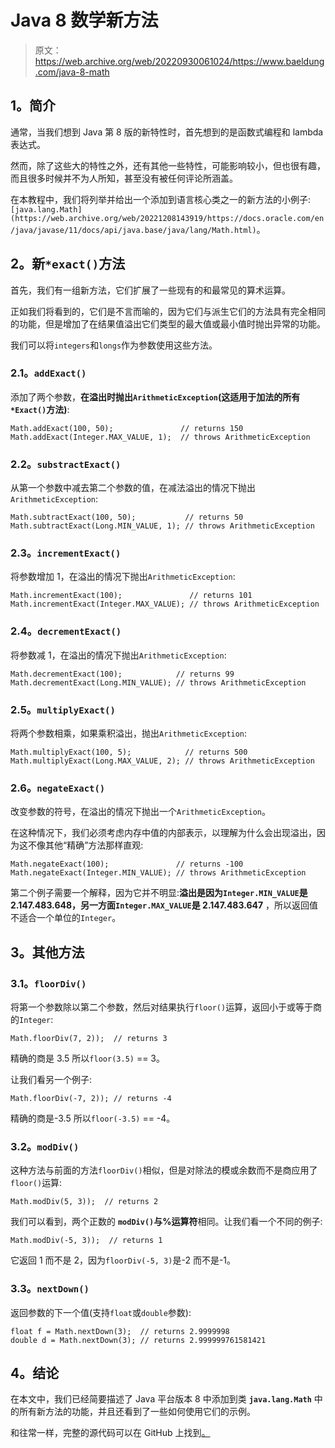 # Java 8 数学新方法

> 原文：<https://web.archive.org/web/20220930061024/https://www.baeldung.com/java-8-math>

## **1。简介**

通常，当我们想到 Java 第 8 版的新特性时，首先想到的是函数式编程和 lambda 表达式。

然而，除了这些大的特性之外，还有其他一些特性，可能影响较小，但也很有趣，而且很多时候并不为人所知，甚至没有被任何评论所涵盖。

在本教程中，我们将列举并给出一个添加到语言核心类之一的新方法的小例子:`[java.lang.Math](https://web.archive.org/web/20221208143919/https://docs.oracle.com/en/java/javase/11/docs/api/java.base/java/lang/Math.html)`。

## **2。新`*exact()`方法**

首先，我们有一组新方法，它们扩展了一些现有的和最常见的算术运算。

正如我们将看到的，它们是不言而喻的，因为它们与派生它们的方法具有完全相同的功能，但是增加了在结果值溢出它们类型的最大值或最小值时抛出异常的功能。

我们可以将`integers`和`longs`作为参数使用这些方法。

### **2.1。`addExact()`**

添加了两个参数，**在溢出时抛出`ArithmeticException`(这适用于加法的所有`*Exact()`方法)**:

```
Math.addExact(100, 50);               // returns 150
Math.addExact(Integer.MAX_VALUE, 1);  // throws ArithmeticException
```

### **2.2。`substractExact()`**

从第一个参数中减去第二个参数的值，在减法溢出的情况下抛出`ArithmeticException`:

```
Math.subtractExact(100, 50);           // returns 50
Math.subtractExact(Long.MIN_VALUE, 1); // throws ArithmeticException
```

### **2.3。`incrementExact()`**

将参数增加 1，在溢出的情况下抛出`ArithmeticException`:

```
Math.incrementExact(100);               // returns 101
Math.incrementExact(Integer.MAX_VALUE); // throws ArithmeticException
```

### **2.4。`decrementExact()`**

将参数减 1，在溢出的情况下抛出`ArithmeticException`:

```
Math.decrementExact(100);            // returns 99
Math.decrementExact(Long.MIN_VALUE); // throws ArithmeticException
```

### **2.5。`multiplyExact()`**

将两个参数相乘，如果乘积溢出，抛出`ArithmeticException`:

```
Math.multiplyExact(100, 5);            // returns 500
Math.multiplyExact(Long.MAX_VALUE, 2); // throws ArithmeticException
```

### **2.6。`negateExact()`**

改变参数的符号，在溢出的情况下抛出一个`ArithmeticException`。

在这种情况下，我们必须考虑内存中值的内部表示，以理解为什么会出现溢出，因为这不像其他“精确”方法那样直观:

```
Math.negateExact(100);               // returns -100
Math.negateExact(Integer.MIN_VALUE); // throws ArithmeticException
```

第二个例子需要一个解释，因为它并不明显:**溢出是因为`Integer.MIN_VALUE`是 2.147.483.648，另一方面`Integer.MAX_VALUE`是 2.147.483.647** ，所以返回值不适合一个单位的`Integer`。

## **3。其他方法**

### **3.1。`floorDiv()`**

将第一个参数除以第二个参数，然后对结果执行`floor()`运算，返回小于或等于商的`Integer`:

```
Math.floorDiv(7, 2));  // returns 3 
```

精确的商是 3.5 所以`floor(3.5)` == 3。

让我们看另一个例子:

```
Math.floorDiv(-7, 2)); // returns -4 
```

精确的商是-3.5 所以`floor(-3.5)` == -4。

### **3.2。`modDiv()`**

这种方法与前面的方法`floorDiv()`相似，但是对除法的模或余数而不是商应用了`floor()`运算:

```
Math.modDiv(5, 3));  // returns 2 
```

我们可以看到，两个正数的 **`modDiv()`与%运算符**相同。让我们看一个不同的例子:

```
Math.modDiv(-5, 3));  // returns 1 
```

它返回 1 而不是 2，因为`floorDiv(-5, 3)`是-2 而不是-1。

### **3.3。`nextDown()`**

返回参数的下一个值(支持`float`或`double`参数):

```
float f = Math.nextDown(3);  // returns 2.9999998
double d = Math.nextDown(3); // returns 2.999999761581421
```

## **4。结论**

在本文中，我们已经简要描述了 Java 平台版本 8 中添加到类 **`java.lang.Math`** 中的所有新方法的功能，并且还看到了一些如何使用它们的示例。

和往常一样，完整的源代码可以在 GitHub 上找到[。](https://web.archive.org/web/20221208143919/https://github.com/eugenp/tutorials/tree/master/core-java-modules/core-java-lang-math)